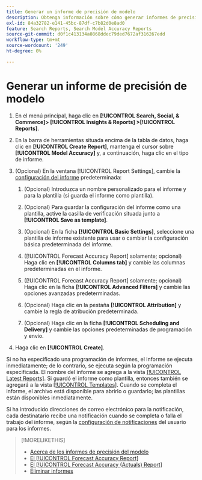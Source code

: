 ```yaml
---
title: Generar un informe de precisión de modelo
description: Obtenga información sobre cómo generar informes de precisión del modelo.
exl-id: 84a32782-e141-45bc-87df-c7b82d0e8ad0
feature: Search Reports, Search Model Accuracy Reports
source-git-commit: d0f1c413134a0868ddec79ded7672af316267edd
workflow-type: tm+mt
source-wordcount: '249'
ht-degree: 0%

---
```


# Generar un informe de precisión de modelo

1. En el menú principal, haga clic en **[!UICONTROL Search, Social, & Commerce]> [!UICONTROL Insights & Reports] >[!UICONTROL Reports]**.

1. En la barra de herramientas situada encima de la tabla de datos, haga clic en **[!UICONTROL Create Report]**, mantenga el cursor sobre **[!UICONTROL Model Accuracy]** y, a continuación, haga clic en el tipo de informe.

1. (Opcional) En la ventana [!UICONTROL Report Settings], cambie la [configuración del informe](forecast-accuracy-report.md) predeterminada:

   1. (Opcional) Introduzca un nombre personalizado para el informe y para la plantilla (si guarda el informe como plantilla).

   1. (Opcional) Para guardar la configuración del informe como una plantilla, active la casilla de verificación situada junto a **[!UICONTROL Save as template]**.

   1. (Opcional) En la ficha **[!UICONTROL Basic Settings]**, seleccione una plantilla de informe existente para usar o cambiar la configuración básica predeterminada del informe.

   1. ([!UICONTROL Forecast Accuracy Report] solamente; opcional) Haga clic en **[!UICONTROL Columns tab]** y cambie las columnas predeterminadas en el informe.

   1. ([!UICONTROL Forecast Accuracy Report] solamente; opcional) Haga clic en la ficha **[!UICONTROL Advanced Filters]** y cambie las opciones avanzadas predeterminadas.

   1. (Opcional) Haga clic en la pestaña **[!UICONTROL Attribution]** y cambie la regla de atribución predeterminada.

   1. (Opcional) Haga clic en la ficha **[!UICONTROL Scheduling and Delivery]** y cambie las opciones predeterminadas de programación y envío.

1. Haga clic en **[!UICONTROL Create]**.

Si no ha especificado una programación de informes, el informe se ejecuta inmediatamente; de lo contrario, se ejecuta según la programación especificada. El nombre del informe se agrega a la vista [[!UICONTROL Latest Reports]](/help/search-social-commerce/reports/report-about.md). Si guardó el informe como plantilla, entonces también se agregará a la vista [[!UICONTROL Templates]](/help/search-social-commerce/reports/report-about.md). Cuando se completa el informe, el archivo está disponible para abrirlo o guardarlo; las plantillas están disponibles inmediatamente.

Si ha introducido direcciones de correo electrónico para la notificación, cada destinatario recibe una notificación cuando se completa o falla el trabajo del informe, según la [configuración de notificaciones](/help/search-social-commerce/notifications/notification-edit.md) del usuario para los informes.

>[!MORELIKETHIS]
>
>* [Acerca de los informes de precisión del modelo](/help/search-social-commerce/reports/management/model-accuracy/model-accuracy-report-about.md)
>* [El [!UICONTROL Forecast Accuracy Report]](forecast-accuracy-report.md)
>* [El [!UICONTROL Forecast Accuracy (Actuals) Report]](forecast-accuracy-actuals-report.md)
>* [Eliminar informes](/help/search-social-commerce/reports/management/report-delete.md)
